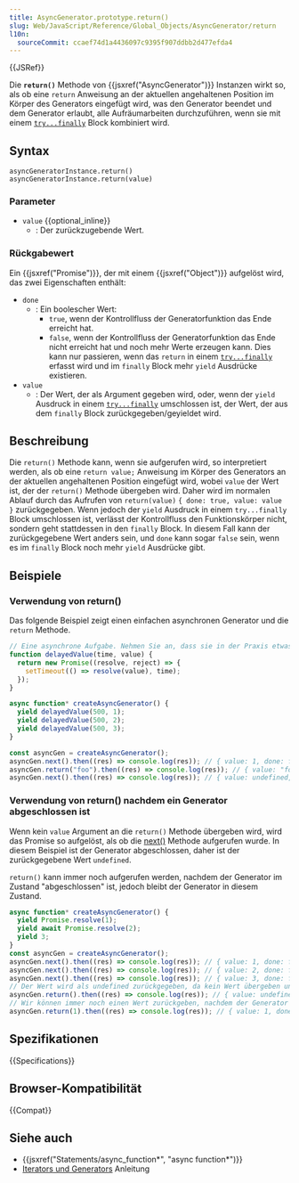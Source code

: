 ```yaml
---
title: AsyncGenerator.prototype.return()
slug: Web/JavaScript/Reference/Global_Objects/AsyncGenerator/return
l10n:
  sourceCommit: ccaef74d1a4436097c9395f907ddbb2d477efda4
---
```


{{JSRef}}

Die **`return()`** Methode von {{jsxref("AsyncGenerator")}} Instanzen wirkt so, als ob eine `return` Anweisung an der aktuellen angehaltenen Position im Körper des Generators eingefügt wird, was den Generator beendet und dem Generator erlaubt, alle Aufräumarbeiten durchzuführen, wenn sie mit einem [`try...finally`](/de/docs/Web/JavaScript/Reference/Statements/try...catch#the_finally_block) Block kombiniert wird.

## Syntax

```js-nolint
asyncGeneratorInstance.return()
asyncGeneratorInstance.return(value)
```

### Parameter

- `value` {{optional_inline}}
  - : Der zurückzugebende Wert.

### Rückgabewert

Ein {{jsxref("Promise")}}, der mit einem {{jsxref("Object")}} aufgelöst wird, das zwei Eigenschaften enthält:

- `done`
  - : Ein boolescher Wert:
    - `true`, wenn der Kontrollfluss der Generatorfunktion das Ende erreicht hat.
    - `false`, wenn der Kontrollfluss der Generatorfunktion das Ende nicht erreicht hat und noch mehr Werte erzeugen kann. Dies kann nur passieren, wenn das `return` in einem [`try...finally`](/de/docs/Web/JavaScript/Reference/Statements/try...catch#the_finally_block) erfasst wird und im `finally` Block mehr `yield` Ausdrücke existieren.
- `value`
  - : Der Wert, der als Argument gegeben wird, oder, wenn der `yield` Ausdruck in einem [`try...finally`](/de/docs/Web/JavaScript/Reference/Statements/try...catch#the_finally_block) umschlossen ist, der Wert, der aus dem `finally` Block zurückgegeben/geyieldet wird.

## Beschreibung

Die `return()` Methode kann, wenn sie aufgerufen wird, so interpretiert werden, als ob eine `return value;` Anweisung im Körper des Generators an der aktuellen angehaltenen Position eingefügt wird, wobei `value` der Wert ist, der der `return()` Methode übergeben wird. Daher wird im normalen Ablauf durch das Aufrufen von `return(value)` `{ done: true, value: value }` zurückgegeben. Wenn jedoch der `yield` Ausdruck in einem `try...finally` Block umschlossen ist, verlässt der Kontrollfluss den Funktionskörper nicht, sondern geht stattdessen in den `finally` Block. In diesem Fall kann der zurückgegebene Wert anders sein, und `done` kann sogar `false` sein, wenn es im `finally` Block noch mehr `yield` Ausdrücke gibt.

## Beispiele

### Verwendung von return()

Das folgende Beispiel zeigt einen einfachen asynchronen Generator und die `return` Methode.

```js
// Eine asynchrone Aufgabe. Nehmen Sie an, dass sie in der Praxis etwas Nützlicheres tut.
function delayedValue(time, value) {
  return new Promise((resolve, reject) => {
    setTimeout(() => resolve(value), time);
  });
}

async function* createAsyncGenerator() {
  yield delayedValue(500, 1);
  yield delayedValue(500, 2);
  yield delayedValue(500, 3);
}

const asyncGen = createAsyncGenerator();
asyncGen.next().then((res) => console.log(res)); // { value: 1, done: false }
asyncGen.return("foo").then((res) => console.log(res)); // { value: "foo", done: true }
asyncGen.next().then((res) => console.log(res)); // { value: undefined, done: true }
```

### Verwendung von return() nachdem ein Generator abgeschlossen ist

Wenn kein `value` Argument an die `return()` Methode übergeben wird, wird das Promise so aufgelöst, als ob die [next()](/de/docs/Web/JavaScript/Reference/Global_Objects/AsyncGenerator/next) Methode aufgerufen wurde. In diesem Beispiel ist der Generator abgeschlossen, daher ist der zurückgegebene Wert `undefined`.

`return()` kann immer noch aufgerufen werden, nachdem der Generator im Zustand "abgeschlossen" ist, jedoch bleibt der Generator in diesem Zustand.

```js
async function* createAsyncGenerator() {
  yield Promise.resolve(1);
  yield await Promise.resolve(2);
  yield 3;
}
const asyncGen = createAsyncGenerator();
asyncGen.next().then((res) => console.log(res)); // { value: 1, done: false }
asyncGen.next().then((res) => console.log(res)); // { value: 2, done: false }
asyncGen.next().then((res) => console.log(res)); // { value: 3, done: false }
// Der Wert wird als undefined zurückgegeben, da kein Wert übergeben und der Generator 'abgeschlossen' ist
asyncGen.return().then((res) => console.log(res)); // { value: undefined, done: true }
// Wir können immer noch einen Wert zurückgeben, nachdem der Generator abgeschlossen ist
asyncGen.return(1).then((res) => console.log(res)); // { value: 1, done: true }
```

## Spezifikationen

{{Specifications}}

## Browser-Kompatibilität

{{Compat}}

## Siehe auch

- {{jsxref("Statements/async_function*", "async function*")}}
- [Iterators und Generators](/de/docs/Web/JavaScript/Guide/Iterators_and_generators) Anleitung
